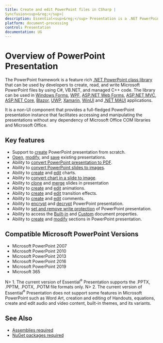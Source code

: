 ```yaml
---
title: Create and edit PowerPoint files in CSharp |Syncfusion<sup>&reg;</sup>|
description: Essential<sup>&reg;</sup> Presentation is a .NET PowerPoint library to create, read, edit, & convert PowerPoint files in WinForms, WPF, UWP, ASP.NET Core & Xamarin applications
platform: document-processing
control: Presentation
documentation: UG
---
```

# Overview of PowerPoint Presentation

The PowerPoint framework is a feature rich [.NET PowerPoint class library](https://www.syncfusion.com/document-processing/powerpoint-framework/net) that can be used by developers to create, read, and write Microsoft PowerPoint files by using C#, VB.NET, and managed C++ code. The library can be used in [Windows Forms](https://help.syncfusion.com/document-processing/powerpoint/powerpoint-library/net/create-read-edit-powerpoint-files-in-windows-forms), [WPF](https://help.syncfusion.com/document-processing/powerpoint/powerpoint-library/net/create-read-edit-powerpoint-files-in-wpf), [ASP.NET Web Forms](https://help.syncfusion.com/document-processing/powerpoint/powerpoint-library/net/create-read-edit-powerpoint-files-in-asp-net-web-forms), [ASP.NET MVC](https://help.syncfusion.com/document-processing/powerpoint/powerpoint-library/net/create-read-edit-powerpoint-files-in-asp-net-mvc), [ASP.NET Core](https://help.syncfusion.com/document-processing/powerpoint/powerpoint-library/net/create-read-edit-powerpoint-files-in-asp-net-core-c-sharp), [Blazor](https://help.syncfusion.com/document-processing/powerpoint/powerpoint-library/net/create-read-edit-powerpoint-files-in-blazor), [UWP](https://help.syncfusion.com/document-processing/powerpoint/powerpoint-library/net/create-read-edit-powerpoint-files-in-uwp), [Xamarin](https://help.syncfusion.com/document-processing/powerpoint/powerpoint-library/net/create-read-edit-powerpoint-files-in-xamarin), [WinUI](https://help.syncfusion.com/document-processing/powerpoint/powerpoint-library/net/create-read-edit-powerpoint-files-in-winui) and [.NET MAUI](https://help.syncfusion.com/document-processing/powerpoint/powerpoint-library/net/create-read-edit-powerpoint-files-in-maui) applications.

It is a non-UI component that provides a full-fledged PowerPoint presentation instance that facilitates accessing and manipulating the presentations without any dependency of Microsoft Office COM libraries and Microsoft Office.

## Key features

* Support to [create](https://help.syncfusion.com/document-processing/powerpoint/powerpoint-library/net/getting-started#creating-a-simple-powerpoint-presentation-with-basic-elements-from-scratch) PowerPoint presentation from scratch.
* [Open](https://help.syncfusion.com/document-processing/powerpoint/powerpoint-library/net/loading-and-saving-the-presentation#opening-an-existing-presentation-from-file-system), [modify](https://help.syncfusion.com/document-processing/powerpoint/powerpoint-library/net/working-with-powerpoint-presentation), and [save](https://help.syncfusion.com/document-processing/powerpoint/powerpoint-library/net/loading-and-saving-the-presentation#saving-a-powerpoint-presentation-to-file-system) existing presentations.
* Ability to [convert PowerPoint presentation to PDF](https://help.syncfusion.com/document-processing/powerpoint/conversions/powerpoint-to-pdf/net/presentation-to-pdf).
* Ability to [convert PowerPoint slides to images](https://help.syncfusion.com/document-processing/powerpoint/conversions/powerpoint-to-image/net/presentation-to-image).
* Ability to [create](https://help.syncfusion.com/document-processing/powerpoint/powerpoint-library/net/working-with-charts#creating-a-chartfrom-scratch) and [edit](https://help.syncfusion.com/document-processing/powerpoint/powerpoint-library/net/working-with-charts#editing-the-chart-data) charts.
* Ability to [convert chart in a slide to image](https://help.syncfusion.com/document-processing/powerpoint/powerpoint-library/net/working-with-charts#chart-to-image-conversion).
* Ability to [clone](https://help.syncfusion.com/document-processing/powerpoint/powerpoint-library/net/working-with-slide#cloning-slide) and [merge](https://help.syncfusion.com/document-processing/powerpoint/powerpoint-library/net/working-with-slide#merging-slide) slides in presentation
* Ability to [create](https://help.syncfusion.com/document-processing/powerpoint/powerpoint-library/net/working-with-animation) and [edit](https://help.syncfusion.com/document-processing/powerpoint/powerpoint-library/net/working-with-animation#edit-existing-animation-effect) animations.
* Ability to [create](https://help.syncfusion.com/document-processing/powerpoint/powerpoint-library/net/create-edit-slide-transitions-in-powerpoint-presentation-slides-cs-vb-net#set-a-transition-effect-to-a-powerpoint-slide) and [edit](https://help.syncfusion.com/document-processing/powerpoint/powerpoint-library/net/create-edit-slide-transitions-in-powerpoint-presentation-slides-cs-vb-net#modify-a-transition-effect-applied-to-a-powerpoint-slide) transition effects.
* Ability to [create](https://help.syncfusion.com/document-processing/powerpoint/powerpoint-library/net/comments#adding-a-comment) and [edit](https://help.syncfusion.com/document-processing/powerpoint/powerpoint-library/net/comments#modifying-the-comment) comments.
* Ability to [encrypt](https://help.syncfusion.com/document-processing/powerpoint/powerpoint-library/net/security#encrypting-with-password) and [decrypt](https://help.syncfusion.com/document-processing/powerpoint/powerpoint-library/net/security#decrypting-the-powerpoint-presentation) PowerPoint presentation.
* Ability to [set and remove write protection](https://help.syncfusion.com/document-processing/powerpoint/powerpoint-library/net/security#write-protection) of PowerPoint presentation.
* Ability to access the [Built-in](https://help.syncfusion.com/document-processing/powerpoint/powerpoint-library/net/working-with-powerpoint-presentation#working-with-powerpoint-presentation-properties) and [Custom](https://help.syncfusion.com/document-processing/powerpoint/powerpoint-library/net/working-with-powerpoint-presentation#custom-document-properties) document properties.
* Ability to [create](https://help.syncfusion.com/document-processing/powerpoint/powerpoint-library/net/working-with-sections#creating-a-section) and [modify](https://help.syncfusion.com/document-processing/powerpoint/powerpoint-library/net/working-with-sections) sections in PowerPoint presentation.

## Compatible Microsoft PowerPoint Versions

* Microsoft PowerPoint 2007
* Microsoft PowerPoint 2010
* Microsoft PowerPoint 2013
* Microsoft PowerPoint 2016
* Microsoft PowerPoint 2019
* Microsoft 365


N> 1. The current version of Essential<sup>&reg;</sup> Presentation supports the .PPTX, .PPTM, .POTX, .POTM file formats only.
N> 2. The current version of Essential<sup>&reg;</sup> Presentation does not support some features in Microsoft PowerPoint such as Word Art, creation and editing of Handouts, equations, create and edit audio and video content, built-in themes, and its variants.

## See Also

* [Assemblies required](https://help.syncfusion.com/document-processing/powerpoint/powerpoint-library/net/assemblies-required)
* [NuGet packages required](https://help.syncfusion.com/document-processing/powerpoint/powerpoint-library/net/nuget-packages-required)
